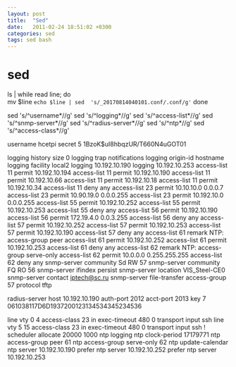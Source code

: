 ```yaml
---
layout: post
title:  "Sed"
date:   2011-02-24 18:51:02 +0300
categories: sed
tags: sed bash
---
```


# sed


ls |  while read line; do                    
   mv $line `echo $line | sed  's/_20170814040101.conf/.conf/g'`
done 



sed  's/^username*//g'
sed  's/^logging*//g'
sed  's/^access-list*//g'
sed  's/^snmp-server*//g'
sed  's/^radius-server*//g'
sed  's/^ntp*//g'
sed  's/^access-class*//g'

username hcetpi secret 5 $1$BzoK$uI8hbqzUR/T660N4uGOT01


logging history size 0
logging trap notifications
logging origin-id hostname
logging facility local2
logging 10.192.10.190
logging 10.192.10.253
access-list 11 permit 10.192.10.194
access-list 11 permit 10.192.10.190
access-list 11 permit 10.192.10.66
access-list 11 permit 10.192.10.18
access-list 11 permit 10.192.10.34
access-list 11 deny   any
access-list 23 permit 10.10.10.0 0.0.0.7
access-list 23 permit 10.90.19.0 0.0.0.255
access-list 23 permit 10.192.10.0 0.0.0.255
access-list 55 permit 10.192.10.252
access-list 55 permit 10.192.10.253
access-list 55 deny   any
access-list 56 permit 10.192.10.190
access-list 56 permit 172.19.4.0 0.0.3.255
access-list 56 deny   any
access-list 57 permit 10.192.10.252
access-list 57 permit 10.192.10.253
access-list 57 permit 10.192.10.190
access-list 57 deny   any
access-list 61 remark NTP: access-group peer
access-list 61 permit 10.192.10.252
access-list 61 permit 10.192.10.253
access-list 61 deny   any
access-list 62 remark NTP: access-group serve-only
access-list 62 permit 10.0.0.0 0.255.255.255
access-list 62 deny   any
snmp-server community Sd RW 57
snmp-server community FQ RO 56
snmp-server ifindex persist
snmp-server location VIS_Steel-CE0
snmp-server contact iptech@sc.ru
snmp-server file-transfer access-group 57 protocol tftp

radius-server host 10.192.10.190 auth-port 2012 acct-port 2013 key 7 061038117D6D1937200123134534345234536

line vty 0 4
 access-class 23 in
 exec-timeout 480 0
 transport input ssh
line vty 5 15
 access-class 23 in
 exec-timeout 480 0
 transport input ssh
!
scheduler allocate 20000 1000
ntp logging
ntp clock-period 17179771
ntp access-group peer 61
ntp access-group serve-only 62
ntp update-calendar
ntp server 10.192.10.190 prefer
ntp server 10.192.10.252 prefer
ntp server 10.192.10.253

